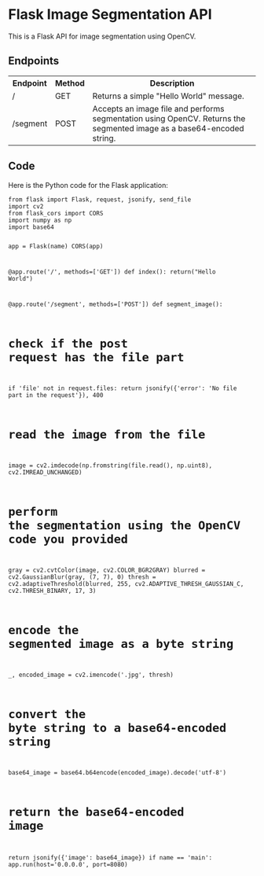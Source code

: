 <!DOCTYPE html>
<html>
<head>

</head>
<body>
	<h1>Flask Image Segmentation API</h1>
	<p>This is a Flask API for image segmentation using OpenCV.</p>
<h2>Endpoints</h2>
<table>
	<tr>
		<th>Endpoint</th>
		<th>Method</th>
		<th>Description</th>
	</tr>
	<tr>
		<td>/</td>
		<td>GET</td>
		<td>Returns a simple "Hello World" message.</td>
	</tr>
	<tr>
		<td>/segment</td>
		<td>POST</td>
		<td>Accepts an image file and performs segmentation using OpenCV. Returns the segmented image as a base64-encoded string.</td>
	</tr>
</table>

<h2>Code</h2>
<p>Here is the Python code for the Flask application:</p>
<pre><code>from flask import Flask, request, jsonify, send_file
import cv2
from flask_cors import CORS
import numpy as np
import base64

app = Flask(name)
CORS(app)

@app.route('/', methods=['GET'])
def index():
return("Hello World")

@app.route('/segment', methods=['POST'])
def segment_image():
# check if the post request has the file part
if 'file' not in request.files:
return jsonify({'error': 'No file part in the request'}), 400
# read the image from the file
image = cv2.imdecode(np.fromstring(file.read(), np.uint8), cv2.IMREAD_UNCHANGED)
# perform the segmentation using the OpenCV code you provided
gray = cv2.cvtColor(image, cv2.COLOR_BGR2GRAY)
blurred = cv2.GaussianBlur(gray, (7, 7), 0)
thresh = cv2.adaptiveThreshold(blurred, 255, cv2.ADAPTIVE_THRESH_GAUSSIAN_C, cv2.THRESH_BINARY, 17, 3)

# encode the segmented image as a byte string
_, encoded_image = cv2.imencode('.jpg', thresh)
   # convert the byte string to a base64-encoded string
base64_image = base64.b64encode(encoded_image).decode('utf-8')

# return the base64-encoded image
return jsonify({'image': base64_image})
if name == 'main':
app.run(host='0.0.0.0', port=8080)</code></pre>

</body>
</html>





